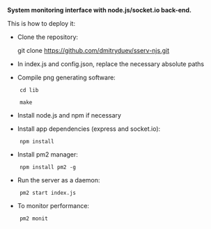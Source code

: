 **System monitoring interface with node.js/socket.io back-end.**

This is how to deploy it:

- Clone the repository:

	git clone https://github.com/dmitryduev/sserv-njs.git

- In index.js and config.json, replace the necessary absolute paths

- Compile png generating software:

```
	cd lib

	make
```

- Install node.js and npm if necessary

- Install app dependencies (express and socket.io):

```
	npm install
```

- Install pm2 manager:

```
	npm install pm2 -g
```

- Run the server as a daemon:

```
	pm2 start index.js
```

- To monitor performance:

```
	pm2 monit
```
